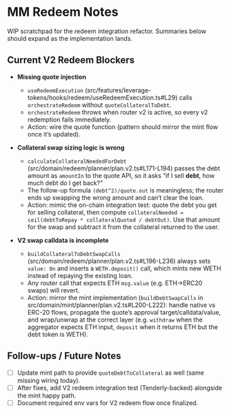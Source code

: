 # MM Redeem Notes

WIP scratchpad for the redeem integration refactor. Summaries below should expand as the implementation lands.

## Current V2 Redeem Blockers

- **Missing quote injection**
  - `useRedeemExecution` (src/features/leverage-tokens/hooks/redeem/useRedeemExecution.ts#L29) calls `orchestrateRedeem` without `quoteCollateralToDebt`.
  - `orchestrateRedeem` throws when router v2 is active, so every v2 redemption fails immediately.
  - Action: wire the quote function (pattern should mirror the mint flow once it’s updated).

- **Collateral swap sizing logic is wrong**
  - `calculateCollateralNeededForDebt` (src/domain/redeem/planner/plan.v2.ts#L171-L194) passes the debt amount as `amountIn` to the quote API, so it asks “if I sell **debt**, how much debt do I get back?”
  - The follow-up formula `(debt^2)/quote.out` is meaningless; the router ends up swapping the wrong amount and can’t clear the loan.
  - Action: mimic the on-chain integration test: quote the debt you get for selling collateral, then compute `collateralNeeded = ceil(debtToRepay * collateralQuoted / debtOut)`. Use that amount for the swap and subtract it from the collateral returned to the user.

- **V2 swap calldata is incomplete**
  - `buildCollateralToDebtSwapCalls` (src/domain/redeem/planner/plan.v2.ts#L196-L236) always sets `value: 0n` and inserts a `WETH.deposit()` call, which mints new WETH instead of repaying the existing loan.
  - Any router call that expects ETH `msg.value` (e.g. ETH→ERC20 swaps) will revert.
  - Action: mirror the mint implementation (`buildDebtSwapCalls` in src/domain/mint/planner/plan.v2.ts#L200-L222): handle native vs ERC-20 flows, propagate the quote’s approval target/calldata/value, and wrap/unwrap at the correct layer (e.g. `withdraw` when the aggregator expects ETH input, `deposit` when it returns ETH but the debt token is WETH).

## Follow-ups / Future Notes

- [ ] Update mint path to provide `quoteDebtToCollateral` as well (same missing wiring today).
- [ ] After fixes, add V2 redeem integration test (Tenderly-backed) alongside the mint happy path.
- [ ] Document required env vars for V2 redeem flow once finalized.
